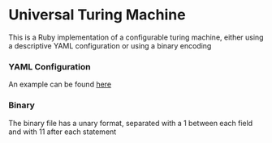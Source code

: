 # Universal Turing Machine

This is a Ruby implementation of a configurable turing machine, either using a descriptive
YAML configuration or using a binary encoding


### YAML Configuration

An example can be found [here](https://github.com/lukasbischof/universal-turing-machine/blob/master/configuration.yml)

### Binary

The binary file has a unary format, separated with a 1 between each field and with 11 after each statement

